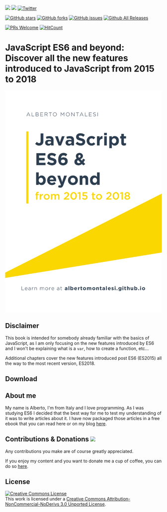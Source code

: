 [![](https://img.shields.io/badge/Donate-PayPal-blue.svg)](https://www.paypal.me/albertomontalesi)
[![](https://img.shields.io/badge/Follow-Medium-green.svg)](https://medium.com/@labby92)
[![Twitter](https://img.shields.io/twitter/url/https/github.com/AlbertoMontalesi/JavaScript-es6-and-beyond-ebook.svg?style=social)](https://twitter.com/intent/tweet?text=Wow:&url=https%3A%2F%2Fgithub.com%2FAlbertoMontalesi%2FJavaScript-es6-and-beyond-ebook)

[![GitHub stars](https://img.shields.io/github/stars/AlbertoMontalesi/JavaScript-es6-and-beyond-ebook.svg)](https://github.com/AlbertoMontalesi/JavaScript-es6-and-beyond-ebook/stargazers)
[![GitHub forks](https://img.shields.io/github/forks/AlbertoMontalesi/JavaScript-es6-and-beyond-ebook.svg)](https://github.com/AlbertoMontalesi/JavaScript-es6-and-beyond-ebook/network)
[![GitHub issues](https://img.shields.io/github/issues/AlbertoMontalesi/JavaScript-es6-and-beyond-ebook.svg)](https://github.com/AlbertoMontalesi/JavaScript-es6-and-beyond-ebook/issues)
[![Github All Releases](https://img.shields.io/github/downloads/AlbertoMontalesi/JavaScript-es6-and-beyond-ebook/total.svg)](https://github.com/AlbertoMontalesi/JavaScript-es6-and-beyond-ebook)

[![PRs Welcome](https://img.shields.io/badge/PRs-welcome-brightgreen.svg?style=flat-square)](https://github.com/AlbertoMontalesi/JavaScript-es6-and-beyond-ebook/pulls)
[![HitCount](http://hits.dwyl.io/albertomontalesi/JavaScript-es6-and-beyond-ebook.svg)](http://hits.dwyl.io/albertomontalesi/JavaScript-es6-and-beyond-ebook)


# JavaScript ES6 and beyond: Discover all the new features introduced to JavaScript from 2015 to 2018

![book-cover](/assets/cover.png)

## Disclaimer

This book is intended for somebody already familiar with the basics of JavaScript, as I am only focusing on the new features introduced by ES6 and I won't be explaining what is a `var`, how to create a function, etc...

Additional chapters cover the new features introduced post ES6 (ES2015) all the way to the most recent version, ES2018.

## Download


## About me

My name is Alberto, I'm from Italy and I love programming. As I was studying ES6 I decided that the best way for me to test my understanding of it was to write articles about it. I have now packaged those articles in a free ebook that you can read here or on my blog [here](http://albertomontalesi.github.io/).

## Contributions & Donations [![](https://img.shields.io/badge/Donate-PayPal-blue.svg)](https://www.paypal.me/albertomontalesi)


Any contributions you make are of course greatly appreciated.

If you enjoy my content and you want to donate me a cup of coffee, you can do so [here](https://www.paypal.me/albertomontalesi).

## License

<a rel="license" href="http://creativecommons.org/licenses/by-nc-nd/3.0/"><img alt="Creative Commons License" style="border-width:0" src="https://i.creativecommons.org/l/by-nc-nd/3.0/88x31.png" /></a><br />This work is licensed under a <a rel="license" href="http://creativecommons.org/licenses/by-nc-nd/3.0/">Creative Commons Attribution-NonCommercial-NoDerivs 3.0 Unported License</a>.
